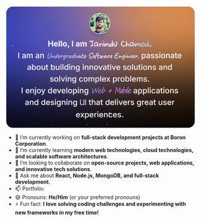 <p align="center">
  <img src="cover/thumbnail.png" alt="Portfolio Cover" width="700"/>
</p>

- 🔭 I’m currently working on **full-stack development projects at Boron Corporation**.  
- 🌱 I’m currently learning **modern web technologies, cloud technologies, and scalable software architectures**.  
- 👯 I’m looking to collaborate on **open-source projects, web applications, and innovative tech solutions**.  
- 💬 Ask me about **React, Node.js, MongoDB, and full-stack development**.  
- 📫 Portfolio: 
- 😄 Pronouns: **He/Him** (or your preferred pronouns)  
- ⚡ Fun fact: **I love solving coding challenges and experimenting with new frameworks in my free time!**  


